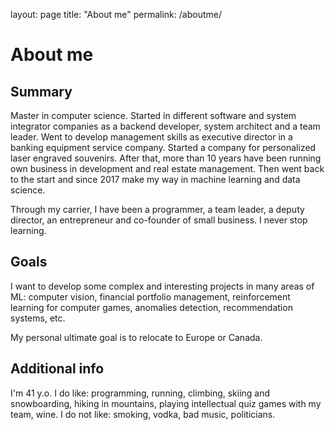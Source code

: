 layout: page
title: "About me"
permalink: /aboutme/

# About me

## Summary

Master in computer science.
Started in different software and system integrator companies as a backend developer,
system architect and a team leader.
Went to develop management skills as executive director in a banking equipment service company.
Started a company for personalized laser engraved souvenirs.
After that, more than 10 years have been running own business in development and real estate management.
Then went back to the start and since 2017 make my way in machine learning and data science.

Through my carrier, I have been a programmer, a team leader, a deputy director,
an entrepreneur and co-founder of small business. I never stop learning.

## Goals

I want to develop some complex and interesting projects in many areas of ML:
computer vision, financial portfolio management, reinforcement learning for computer games,
anomalies detection, recommendation systems, etc.

My personal ultimate goal is to relocate to Europe or Canada.

## Additional info

I'm 41 y.o.
I do like: programming, running, climbing, skiing and snowboarding, hiking in mountains,
playing intellectual quiz games with my team, wine.
I do not like: smoking, vodka, bad music, politicians.
